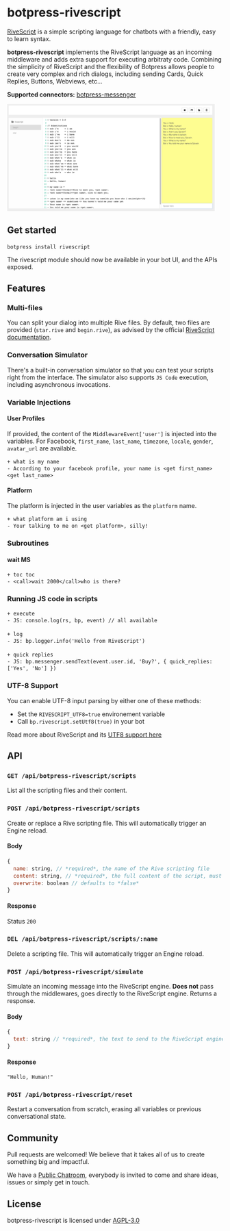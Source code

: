 # botpress-rivescript

[RiveScript](https://www.rivescript.com/) is a simple scripting language for chatbots with a friendly, easy to learn syntax.

**botpress-rivescript** implements the RiveScript language as an incoming middleware and adds extra support for executing arbitraty code. Combining the simplicity of RiveScript and the flexibility of Botpress allows people to create very complex and rich dialogs, including sending Cards, Quick Replies, Buttons, Webviews, etc...

**Supported connectors:** [botpress-messenger](https://github.com/botpress/botpress-messenger)

<img src='/assets/screenshot-rivescript.png' height='250px'>

## Get started

```
botpress install rivescript
```

The rivescript module should now be available in your bot UI, and the APIs exposed.

## Features

### Multi-files

You can split your dialog into multiple Rive files. By default, two files are provided (`star.rive` and `begin.rive`), as advised by the official [RiveScript documentation](https://www.rivescript.com/docs/tutorial#catch-all-trigger).

### Conversation Simulator

There's a built-in conversation simulator so that you can test your scripts right from the interface. The simulator also supports `JS Code` execution, including asynchronous invocations.

### Variable Injections

#### User Profiles

If provided, the content of the `MiddlewareEvent['user']` is injected into the variables.
For Facebook, `first_name`, `last_name`, `timezone`, `locale`, `gender`, `avatar_url` are available.

```
+ what is my name
- According to your facebook profile, your name is <get first_name> <get last_name>
```

#### Platform

The platform is injected in the user variables as the `platform` name.

```
+ what platform am i using
- Your talking to me on <get platform>, silly!
```

### Subroutines

#### <call>wait MS</call>

```
+ toc toc
- <call>wait 2000</call>who is there?
```

### Running JS code in scripts

```
+ execute
- JS: console.log(rs, bp, event) // all available

+ log
- JS: bp.logger.info('Hello from RiveScript')

+ quick replies
- JS: bp.messenger.sendText(event.user.id, 'Buy?', { quick_replies: ['Yes', 'No'] })
```

### UTF-8 Support

You can enable UTF-8 input parsing by either one of these methods:

- Set the `RIVESCRIPT_UTF8=true` environement variable
- Call `bp.rivescript.setUtf8(true)` in your bot

Read more about RiveScript and its [UTF8 support here](https://github.com/aichaos/rivescript-js#utf-8-support)

## API

### `GET /api/botpress-rivescript/scripts`

List all the scripting files and their content.

### `POST /api/botpress-rivescript/scripts`

Create or replace a Rive scripting file. This will automatically trigger an Engine reload.

#### Body

```js
{
  name: string, // *required*, the name of the Rive scripting file
  content: string, // *required*, the full content of the script, must be valid RiveScript language
  overwrite: boolean // defaults to *false*
}
```

#### Response

Status `200`

### `DEL /api/botpress-rivescript/scripts/:name`

Delete a scripting file. This will automatically trigger an Engine reload.

### `POST /api/botpress-rivescript/simulate`

Simulate an incoming message into the RiveScript engine. **Does not** pass through the middlewares, goes directly to the RiveScript engine. Returns a response.

#### Body

```js
{
  text: string // *required*, the text to send to the RiveScript engine
}
```

#### Response

```
"Hello, Human!"
```

### `POST /api/botpress-rivescript/reset`

Restart a conversation from scratch, erasing all variables or previous conversational state.

## Community

Pull requests are welcomed! We believe that it takes all of us to create something big and impactful.

We have a [Public Chatroom](https://gitter.im/botpress/core), everybody is invited to come and share ideas, issues or simply get in touch.

## License

botpress-rivescript is licensed under [AGPL-3.0](/LICENSE)
